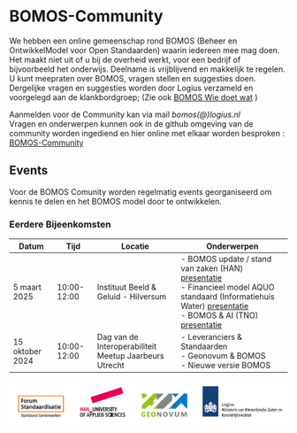 # BOMOS-Community

We hebben een online gemeenschap rond BOMOS (Beheer en OntwikkelModel voor Open Standaarden) waarin iedereen mee mag doen. Het maakt niet uit of u bij de overheid werkt, voor een bedrijf of bijvoorbeeld het onderwijs. Deelname is vrijblijvend en makkelijk te regelen. U kunt meepraten over BOMOS, vragen stellen en suggesties doen. Dergelijke vragen en suggesties worden door Logius verzameld en voorgelegd aan de klankbordgroep;
(Zie ook [BOMOS Wie doet wat](https://www.logius.nl/domeinen/infrastructuur/bomos/wie-doet-wat) )

Aanmelden voor de Community kan via mail _bomos(@)logius.nl_<BR>
Vragen en onderwerpen kunnen ook in de github omgeving van de community worden ingediend en hier online met elkaar worden besproken : [BOMOS-Community](https://github.com/Logius-standaarden/BOMOS-Community) 

## Events

Voor de BOMOS Comunity worden regelmatig events georganiseerd om kennis te delen en het BOMOS model door te ontwikkelen.


### Eerdere Bijeenkomsten
|Datum | Tijd| Locatie | Onderwerpen |
|-----------------| -------|----|-----|
| 5 maart 2025| 10:00-12:00 | Instituut Beeld & Geluid - Hilversum |- BOMOS update / stand van zaken (HAN) [presentatie](https://github.com/Logius-standaarden/BOMOS-Community/blob/main/20250305/202503_HAN_BOMOS-web.pdf)<BR>- Financieel model AQUO standaard (Informatiehuis Water) [presentatie](https://github.com/Logius-standaarden/BOMOS-Community/blob/main/20250305/Financiering%20van%20open%20standaarden%20casus%20Aquo.pdf) <BR>  - BOMOS & AI (TNO) <BR> [presentatie](https://github.com/Logius-standaarden/BOMOS-Community/blob/main/20250305/20250305%20BOMOS%20%26%20AI%20-%20mentimeter%20presentation.pdf)  <BR>  |
| 15 oktober 2024| 10:00-12:00 | Dag van de Interoperabiliteit <BR> Meetup Jaarbeurs Utrecht | - Leveranciers & Standaarden<BR>  - Geonovum & BOMOS <BR> - Nieuwe versie BOMOS<BR> |



![Organisaties](Bomos-logos.png)

